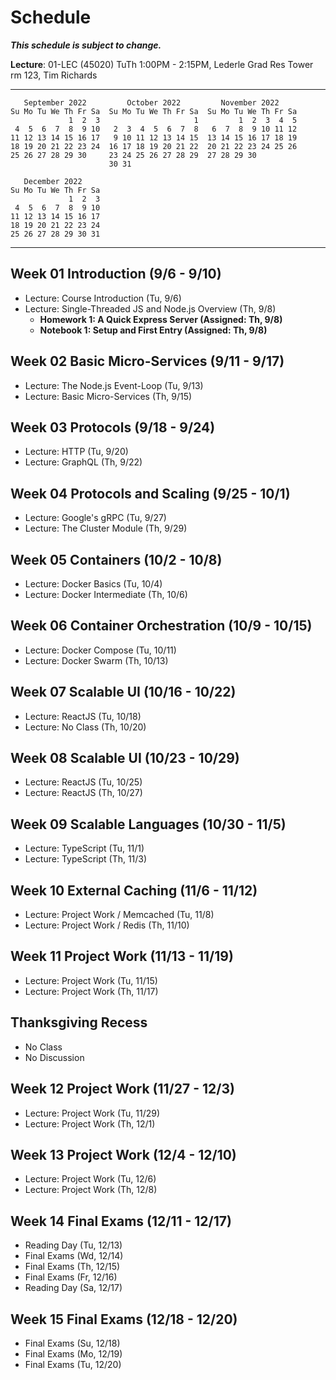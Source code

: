 # Schedule

***This schedule is subject to change.***

**Lecture**: 01-LEC (45020) TuTh 1:00PM - 2:15PM, Lederle Grad Res Tower rm 123, Tim Richards

---

```
   September 2022         October 2022         November 2022      
Su Mo Tu We Th Fr Sa  Su Mo Tu We Th Fr Sa  Su Mo Tu We Th Fr Sa  
             1  2  3                     1         1  2  3  4  5  
 4  5  6  7  8  9 10   2  3  4  5  6  7  8   6  7  8  9 10 11 12  
11 12 13 14 15 16 17   9 10 11 12 13 14 15  13 14 15 16 17 18 19  
18 19 20 21 22 23 24  16 17 18 19 20 21 22  20 21 22 23 24 25 26  
25 26 27 28 29 30     23 24 25 26 27 28 29  27 28 29 30           
                      30 31                                       

   December 2022      
Su Mo Tu We Th Fr Sa  
             1  2  3  
 4  5  6  7  8  9 10  
11 12 13 14 15 16 17  
18 19 20 21 22 23 24  
25 26 27 28 29 30 31 
```

---

## Week 01 Introduction (9/6 - 9/10)

- Lecture: Course Introduction (Tu, 9/6)
- Lecture: Single-Threaded JS and Node.js Overview (Th, 9/8)
  - **Homework 1: A Quick Express Server (Assigned: Th, 9/8)**
  - **Notebook 1: Setup and First Entry (Assigned: Th, 9/8)**

## Week 02 Basic Micro-Services (9/11 - 9/17)

- Lecture: The Node.js Event-Loop (Tu, 9/13)
- Lecture: Basic Micro-Services (Th, 9/15)

## Week 03 Protocols (9/18 - 9/24)

- Lecture: HTTP (Tu, 9/20)
- Lecture: GraphQL (Th, 9/22)
  
## Week 04 Protocols and Scaling (9/25 - 10/1)

- Lecture: Google's gRPC (Tu, 9/27)
- Lecture: The Cluster Module (Th, 9/29)
  
## Week 05 Containers (10/2 - 10/8)

- Lecture: Docker Basics (Tu, 10/4)
- Lecture: Docker Intermediate (Th, 10/6)
  
## Week 06 Container Orchestration (10/9 - 10/15)

- Lecture: Docker Compose (Tu, 10/11)
- Lecture: Docker Swarm (Th, 10/13)

## Week 07 Scalable UI (10/16 - 10/22)

- Lecture: ReactJS (Tu, 10/18)
- Lecture: No Class (Th, 10/20)
  
## Week 08 Scalable UI (10/23 - 10/29)

- Lecture: ReactJS (Tu, 10/25)
- Lecture: ReactJS (Th, 10/27)
  
## Week 09 Scalable Languages (10/30 - 11/5)

- Lecture: TypeScript (Tu, 11/1)
- Lecture: TypeScript (Th, 11/3)
  
## Week 10 External Caching (11/6 - 11/12)

- Lecture: Project Work / Memcached (Tu, 11/8)
- Lecture: Project Work / Redis (Th, 11/10)
  
## Week 11 Project Work (11/13 - 11/19)

- Lecture: Project Work (Tu, 11/15)
- Lecture: Project Work (Th, 11/17)
  
## Thanksgiving Recess

- No Class
- No Discussion

## Week 12 Project Work (11/27 - 12/3)

- Lecture: Project Work (Tu, 11/29)
- Lecture: Project Work (Th, 12/1)
  
## Week 13 Project Work (12/4 - 12/10)

- Lecture: Project Work (Tu, 12/6)
- Lecture: Project Work (Th, 12/8)

## Week 14 Final Exams (12/11 - 12/17)

- Reading Day (Tu, 12/13)
- Final Exams (Wd, 12/14)
- Final Exams (Th, 12/15)
- Final Exams (Fr, 12/16)
- Reading Day (Sa, 12/17)

## Week 15 Final Exams (12/18 - 12/20)

- Final Exams (Su, 12/18)
- Final Exams (Mo, 12/19)
- Final Exams (Tu, 12/20)

